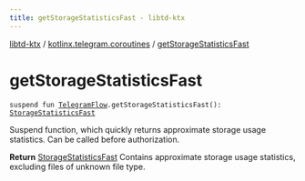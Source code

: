 ```yaml
---
title: getStorageStatisticsFast - libtd-ktx
---
```


[libtd-ktx](../index.html) / [kotlinx.telegram.coroutines](index.html) / [getStorageStatisticsFast](./get-storage-statistics-fast.html)

# getStorageStatisticsFast

`suspend fun `[`TelegramFlow`](../kotlinx.telegram.core/-telegram-flow/index.html)`.getStorageStatisticsFast(): `[`StorageStatisticsFast`](https://tdlibx.github.io/td/docs/org/drinkless/td/libcore/telegram/TdApi/StorageStatisticsFast.html)

Suspend function, which quickly returns approximate storage usage statistics. Can be called
before authorization.

**Return**
[StorageStatisticsFast](https://tdlibx.github.io/td/docs/org/drinkless/td/libcore/telegram/TdApi/StorageStatisticsFast.html) Contains approximate storage usage statistics, excluding files of
unknown file type.

